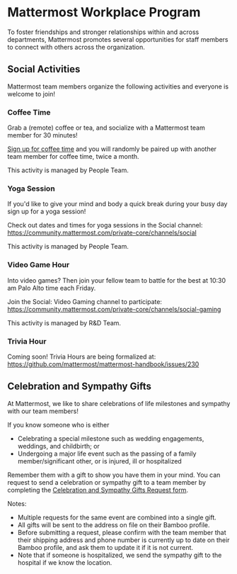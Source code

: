 # Mattermost Workplace Program

To foster friendships and stronger relationships within and across departments, Mattermost promotes several opportunities for staff members to connect with others across the organization.

## Social Activities

Mattermost team members organize the following activities and everyone is welcome to join!

### Coffee Time

Grab a (remote) coffee or tea, and socialize with a Mattermost team member for 30 minutes!

[Sign up for coffee time](https://docs.google.com/spreadsheets/d/1MoHM7tI61F0gFMigcwaSYOBCKxvJAAiAVaefHWM8wBQ/edit#gid=0) and you will randomly be paired up with another team member for coffee time, twice a month.

This activity is managed by People Team.

### Yoga Session

If you'd like to give your mind and body a quick break during your busy day sign up for a yoga session! 

Check out dates and times for yoga sessions in the Social channel: https://community.mattermost.com/private-core/channels/social

This activity is managed by People Team.

### Video Game Hour

Into video games? Then join your fellow team to battle for the best at 10:30 am Palo Alto time each Friday.

Join the Social: Video Gaming channel to participate: https://community.mattermost.com/private-core/channels/social-gaming

This activity is managed by R&D Team.

### Trivia Hour

Coming soon! Trivia Hours are being formalized at: https://github.com/mattermost/mattermost-handbook/issues/230

## Celebration and Sympathy Gifts

At Mattermost, we like to share celebrations of life milestones and sympathy with our team members!

If you know someone who is either
- Celebrating a special milestone such as wedding engagements, weddings, and childbirth; or
- Undergoing a major life event such as the passing of a family member/significant other, or is injured, ill or hospitalized

Remember them with a gift to show you have them in your mind. You can request to send a celebration or sympathy gift to a team member by completing the [Celebration and Sympathy Gifts Request form](https://docs.google.com/forms/d/1_ltFCvZhItVNWS6JV-glOnk1aU-d9oOfUZrW3zEiWhg/edit).

Notes:

  - Multiple requests for the same event are combined into a single gift.
  - All gifts will be sent to the address on file on their Bamboo profile.
  - Before submitting a request, please confirm with the team member that their shipping address and phone number is currently up to date on their Bamboo profile, and ask them to update it if it is not current.
  - Note that if someone is hospitalized, we send the sympathy gift to the hospital if we know the location.
